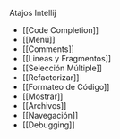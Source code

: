 Atajos Intellij
- [[Code Completion]]
- [[Menú]]
- [[Comments]]
- [[Lineas y Fragmentos]]
- [[Selección Múltiple]]
- [[Refactorizar]]
- [[Formateo de Código]]
- [[Mostrar]]
- [[Archivos]]
- [[Navegación]]
- [[Debugging]]
